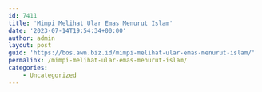```yaml
---
id: 7411
title: 'Mimpi Melihat Ular Emas Menurut Islam'
date: '2023-07-14T19:54:34+00:00'
author: admin
layout: post
guid: 'https://bos.awn.biz.id/mimpi-melihat-ular-emas-menurut-islam/'
permalink: /mimpi-melihat-ular-emas-menurut-islam/
categories:
    - Uncategorized
---
```


